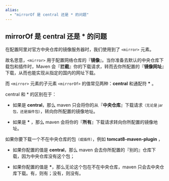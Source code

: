 ```yaml
---
alias: 
  - "mirrorOf 是 central 还是 * 的问题"
---
```


## mirrorOf 是 central 还是 * 的问题

在配置阿里对官方中央仓库的镜像服务器时，我们使用到了 `<mirror>` 元素。

故名思意，`<mirror>` 用于配置网络仓库的『**镜像**』。当你准备去默认的中央仓库下载包和插件时，Maven 会『**拦截**』你的下载请求，转而去你所配置的『**镜像网址**』下载，从而也能实现从指定的国内的网址下载。

而 `<mirror>` 元素的子元素 `<mirrorOf>` 的值常见两种：**central** 和通配符 **\*** 。

central 和 * 的区别在于：

- 如果是 **central**，那么 maven 只会将你的从『**中央仓库**』下载请求<small>（无论是 jar 包，还是插件包）</small>，转向你所配置的镜像地址。

- 如果是 **\*** ，那么 maven 会将你的『**所有**』下载请求转向你所配置的镜像地址。

如果你要下载一个不在中央仓库的包<small>（或插件）</small>，例如 **tomcat8-maven-plugin** ，

- 如果你配置的值是 **central**，那么 maven 会去你所配置的『别的』仓库下载，因为中央仓库没有这个包；

- 如果你配置的值是 **\***，那么无论这个包在不在中央仓库，maven 只会去中央仓库下载。有，则有；没有，则没有。

